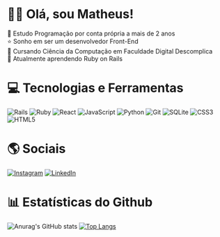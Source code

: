 # 🖐🏻 Olá, sou Matheus!

🦉 Estudo Programação por conta própria a mais de 2 anos<br/>
⭐ Sonho em ser um desenvolvedor Front-End<br/>
📕 Cursando Ciência da Computação em Faculdade Digital Descomplica<br/>
🔻 Atualmente aprendendo Ruby on Rails 

# 💻 Tecnologias e Ferramentas
![Rails](https://img.shields.io/badge/rails-%23CC0000.svg?style=for-the-badge&logo=ruby-on-rails&logoColor=white)
![Ruby](https://img.shields.io/badge/ruby-%23CC342D.svg?style=for-the-badge&logo=ruby&logoColor=white)
![React](https://img.shields.io/badge/react-%2320232a.svg?style=for-the-badge&logo=react&logoColor=%2361DAFB)
![JavaScript](https://img.shields.io/badge/javascript-%23323330.svg?style=for-the-badge&logo=javascript&logoColor=%23F7DF1E)
![Python](https://img.shields.io/badge/python-3670A0?style=for-the-badge&logo=python&logoColor=ffdd54)
![Git](https://img.shields.io/badge/git-%23F05033.svg?style=for-the-badge&logo=git&logoColor=white)
![SQLite](https://img.shields.io/badge/sqlite-%2307405e.svg?style=for-the-badge&logo=sqlite&logoColor=white)
![CSS3](https://img.shields.io/badge/css3-%231572B6.svg?style=for-the-badge&logo=css3&logoColor=white)
![HTML5](https://img.shields.io/badge/html5-%23E34F26.svg?style=for-the-badge&logo=html5&logoColor=white)

# 🌎 Sociais
[![Instagram](https://img.shields.io/badge/Instagram-%23E4405F.svg?style=for-the-badge&logo=Instagram&logoColor=white)](https://www.instagram.com/matheusbellucio/)
[![LinkedIn](https://img.shields.io/badge/linkedin-%230077B5.svg?style=for-the-badge&logo=linkedin&logoColor=white)](https://www.linkedin.com/in/matheusbellucio/)

# 📊 Estatísticas do Github
![Anurag's GitHub stats](https://github-readme-stats.vercel.app/api?username=mbellucio&show_icons=true&theme=dracula)
[![Top Langs](https://github-readme-stats.vercel.app/api/top-langs/?username=mbellucio&layout=compact&theme=gotham)](https://github.com/anuraghazra/github-readme-stats)
